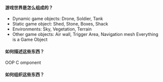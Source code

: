 #### 游戏世界是怎么组成的？
- Dynamic game objects: Drone, Soldier, Tank
- Static game object: Shed, Stone, Boxes, Shack
- Environments: Sky, Vegetation, Terrain
- Other game objects: Air wall, Trigger Area, Navigation mesh
Everything is a Game Object


#### 如何描述这些东西？
OOP
C omponent



#### 如何组织这些东西？
